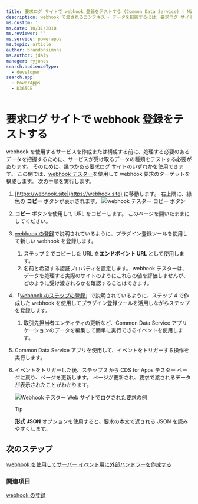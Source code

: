 ```yaml
---
title: 要求ログ サイトで webhook 登録をテストする (Common Data Service) | Microsoft Docs
description: webhook で渡されるコンテキスト データを把握するには、要求ログ サイトを使用してデータを調べると便利です。 このトピックでは、この方法について説明します。
ms.custom: ''
ms.date: 10/31/2018
ms.reviewer: ''
ms.service: powerapps
ms.topic: article
author: brandonsimons
ms.author: jdaly
manager: ryjones
search.audienceType:
  - developer
search.app:
  - PowerApps
  - D365CE
---
```

# <a name="test-webhook-registration-with-request-logging-site"></a>要求ログ サイトで webhook 登録をテストする 

webhook を使用するサービスを作成または構成する前に、処理する必要のあるデータを把握するために、サービスが受け取るデータの種類をテストする必要があります。 そのために、幾つかある要求ログ サイトのいずれかを使用できます。 この例では、[webhook テスター](https://webhook.site)を使用して webhook 要求のターゲットを構成します。 次の手順を実行します。

1. [https://webhook.site](https://webhook.site) に移動します。 右上隅に、緑色の **コピー** ボタンが表示されます。
    ![webhook テスター コピー ボタン](media/webhook-tester-copy-button.png)
1. **コピー** ボタンを使用して URL をコピーします。 このページを開いたままにしてください。
1. [webhook の登録](register-web-hook.md)で説明されているように、プラグイン登録ツールを使用して新しい webhook を登録します。 
    1. ステップ 2 でコピーした URL を**エンドポイント URL** として使用します。 
    1. 名前と希望する認証プロパティを設定します。 webhook テスターは、データを処理する実際のサイトのようにこれらの値を評価しませんが、どのように受け渡されるかを確認することはできます。
1. 「[webhook のステップの登録](register-web-hook.md#register-a-step-for-a-webhook)」で説明されているように、ステップ 4 で作成した webhook を使用してプラグイン登録ツールを活用しながらステップを登録します。 
    1. 取引先担当者エンティティの更新など、Common Data Service アプリケーションのデータを編集して簡単に実行できるイベントを使用します。
1. Common Data Service アプリを使用して、イベントをトリガーする操作を実行します。
1. イベントをトリガーした後、ステップ 2 から CDS for Apps テスター ページに戻り、ページを更新します。 ページが更新され、要求で渡されるデータが表示されたことがわかります。

    ![Webhook テスター Web サイトでログされた要求の例](media/webhook-tester-example.png)

    > [!TIP]
    > **形式 JSON** オプションを使用すると、要求の本文で返される JSON を読みやすくします。

## <a name="next-steps"></a>次のステップ

[ｗebhook を使用してサーバー イベント用に外部ハンドラーを作成する](use-webhooks.md)

### <a name="see-also"></a>関連項目
[webhook の登録](register-web-hook.md)